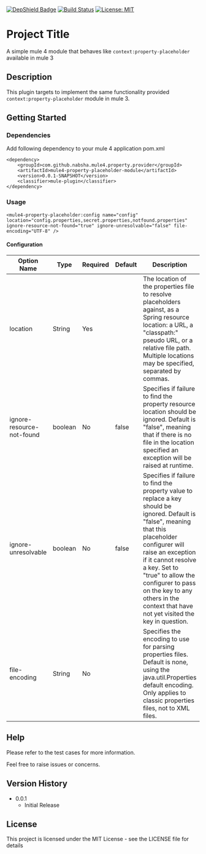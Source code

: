 
<p align="center">

[![DepShield Badge](https://depshield.sonatype.org/badges/nabsha/mule4-property-placeholder/depshield.svg)](https://depshield.github.io)
[![Build Status](https://travis-ci.com/nabsha/mule4-property-placeholder.svg?branch=master)](https://travis-ci.com/nabsha/mule4-property-placeholder)
[![License: MIT](https://img.shields.io/badge/License-MIT-yellow.svg)](https://opensource.org/licenses/MIT)

</p>


# Project Title

A simple mule 4 module that behaves like `context:property-placeholder` available in mule 3

## Description

This plugin targets to implement the same functionality provided `context:property-placeholder` module in mule 3.

## Getting Started

### Dependencies

Add following dependency to your mule 4 application pom.xml

```
<dependency>
    <groupId>com.github.nabsha.mule4.property.provider</groupId>
    <artifactId>mule4-property-placeholder-module</artifactId>
    <version>0.0.1-SNAPSHOT</version>
    <classifier>mule-plugin</classifier>
</dependency>
```

### Usage

```
<mule4-property-placeholder:config name="config" location="config.properties,secret.properties,notfound.properties" ignore-resource-not-found="true" ignore-unresolvable="false" file-encoding="UTF-8" />
```

#### Configuration

| Option Name               | Type    | Required | Default | Description                                                                                                                                                                                                                                                                                                                               |
|---------------------------|---------|----------|---------|-------------------------------------------------------------------------------------------------------------------------------------------------------------------------------------------------------------------------------------------------------------------------------------------------------------------------------------------|
| location                  | String  | Yes      |         | The location of the properties file to resolve placeholders against, as a Spring resource location: a URL, a "classpath:" pseudo URL, or a relative file path. Multiple locations may be specified, separated by commas.                                                                                                                  |
| ignore-resource-not-found | boolean | No       | false   | Specifies if failure to find the property resource location should be ignored. Default is "false", meaning that if there is no file in the location specified an exception will be raised at runtime.                                                                                                                                     |
| ignore-unresolvable       | boolean | No       | false   | Specifies if failure to find the property value to replace a key should be ignored. Default is "false", meaning that this placeholder configurer will raise an exception if it cannot resolve a key. Set to "true" to allow the configurer to pass on the key to any others in the context that have not yet visited the key in question. |
| file-encoding             | String  | No       |         | Specifies the encoding to use for parsing properties files. Default is none, using the java.util.Properties default encoding. Only applies to classic properties files, not to XML files.                                                                                                                                                 |



## Help
Please refer to the test cases for more information.

Feel free to raise issues or concerns.


## Version History

* 0.0.1
    * Initial Release

## License

This project is licensed under the MIT License - see the LICENSE file for details

